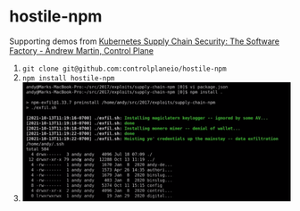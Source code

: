 # hostile-npm

Supporting demos from [Kubernetes Supply Chain Security: The Software Factory - Andrew Martin, Control Plane](https://youtu.be/7CMhIDAPjEs?t=1067)

1. `git clone git@github.com:controlplaneio/hostile-npm`
2. `npm install hostile-npm`
3. ![](./demo.png)
